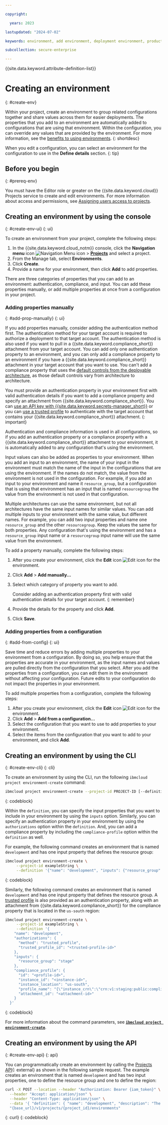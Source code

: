 ```yaml
---

copyright:

  years: 2023

lastupdated: "2024-07-02"

keywords: environment, add environment, deployment environment, production environment

subcollection: secure-enterprise

---
```


{{site.data.keyword.attribute-definition-list}}


# Creating an environment
{: #create-env}

Within your project, create an environment to group related configurations together and share values across them for easier deployments. The properties that you add to an environment are automatically added to configurations that are using that environment. Within the configuration, you can override any values that are provided by the environment. For more information, see the [benefits to using environments](/docs/secure-enterprise?topic=secure-enterprise-best-practices-projects#best-practice-env).
{: shortdesc}

When you edit a configuration, you can select an environment for the configuration to use in the **Define details** section.
{: tip}

## Before you begin
{: #prereq-env}

You must have the Editor role or greater on the {{site.data.keyword.cloud}} Projects service to create and edit environments. For more information about access and permissions, see [Assigning users access to projects](/docs/secure-enterprise?topic=secure-enterprise-access-project).

## Creating an environment by using the console
{: #create-env-ui}
{: ui}

To create an environment from your project, complete the following steps:

1. In the {{site.data.keyword.cloud_notm}} console, click the **Navigation menu** icon ![Navigation Menu icon](../icons/icon_hamburger.svg "Menu") > **[Projects](/projects/)** and select a project.
1. From the Manage tab, select **Environments**.
1. Click **Create**.
1. Provide a name for your environment, then click **Add** to add properties.

There are three categories of properties that you can add to an environment: authentication, compliance, and input. You can add these properties manually, or add multiple properties at once from a configuration in your project.

### Adding properties manually
{: #add-prop-manually}
{: ui}

If you add properties manually, consider adding the authentication method first. The authentication method for your target account is required to authorize a deployment to that target account. The authentication method is also used if you want to pull in a {{site.data.keyword.compliance_short}} attachment from your target account. You can add only one authentication property to an environment, and you can only add a compliance property to an environment if you have a {{site.data.keyword.compliance_short}} attachment in your target account that you want to use. You can't add a compliance property that uses the [default controls from the deployable architecture](/docs/secure-enterprise?topic=secure-enterprise-config-project&interface=ui#cra-validate-failure), as those default controls vary from architecture to architecture.

You must provide an authentication property in your environment first with valid authentication details if you want to add a compliance property and specify an attachment from {{site.data.keyword.compliance_short}}. You can [use an API key with {{site.data.keyword.secrets-manager_short}}](/docs/secure-enterprise?topic=secure-enterprise-authorize-project&interface=cli) or you can [use a trusted profile](/docs/secure-enterprise?topic=secure-enterprise-tp-project&interface=cli) to authenticate with the target account that contains your {{site.data.keyword.compliance_short}} attachment.
{: important}

Authentication and compliance information is used in all configurations, so if you add an authentication property or a compliance property with a {{site.data.keyword.compliance_short}} attachment to your environment, it is automatically added to any configuration that's using the environment.

Input values can also be added as properties to your environment. When you add an input to an environment, the name of your input in the environment must match the name of the input in the configurations that are using the environment. If the names do not match, the value from the environment is not used in the configuration. For example, if you add an input to your environment and name it `resource_group`, but a configuration that is using that environment has an input that is named `resourcegroup` the value from the environment is not used in that configuration.

Multiple architectures can use the same environment, but not all architectures have the same input names for similar values. You can add multiple inputs to your environment with the same value, but different names. For example, you can add two input properties and name one `resource_group` and the other `resourcegroup`. Keep the values the same for both properties. Any configuration that's using the environment and has a `resource_group` input name or a `resourcegroup` input name will use the same value from the environment.

To add a property manually, complete the following steps:

1. After you create your environment, click the **Edit** icon ![Edit icon](../icons/edit-tagging.svg "Edit") for the environment.
1. Click **Add** > **Add manually...**
1. Select which category of property you want to add.

   Consider adding an authentication property first with valid authentication details for your target account.
   {: remember}

1. Provide the details for the property and click **Add**.
1. Click **Save**.

### Adding properties from a configuration
{: #add-from-config}
{: ui}

Save time and reduce errors by adding multiple properties to your environment from a configuration. By doing so, you help ensure that the properties are accurate in your environment, as the input names and values are pulled directly from the configuration that you select. After you add the properties from a configuration, you can edit them in the environment without affecting your configuration. Future edits to your configuration do not impact the properties in your environment.

To add multiple properties from a configuration, complete the following steps:

1. After you create your environment, click the **Edit** icon ![Edit icon](../icons/edit-tagging.svg "Edit") for the environment.
1. Click **Add** > **Add from a configuration…**
1. Select the configuration that you want to use to add properties to your environment.
1. Select the items from the configuration that you want to add to your environment, and click **Add**.

## Creating an environment by using the CLI
{: #create-env-cli}
{: cli}

To create an environment by using the CLI, run the following `ibmcloud project environment-create` command:

```sh
ibmcloud project environment-create --project-id PROJECT-ID [--definition DEFINITION]
```
{: codeblock}

Within the `definition`, you can specify the input properties that you want to include in your environment by using the `inputs` option. Similarly, you can specify an authentication property in your environment by using the `authorizations` option within the `definition`. And, you can add a compliance property by including the `compliance-profile` option within the `definition` as well.

For example, the following command creates an environment that is named `development` and has one input property that defines the resource group:

```sh
ibmcloud project environment-create \
     --project-id exampleString \
     --definition '{"name": "development", "inputs": {"resource_group" : "stage"}}'
```
{: codeblock}

Similarly, the following command creates an environment that is named `development` and has one input property that defines the resource group. A [trusted profile](/docs/secure-enterprise?topic=secure-enterprise-tp-project&interface=cli) is also provided as an authentication property, along with an attachment from {{site.data.keyword.compliance_short}} for the compliance property that is located in the `us-south` region:

```sh
ibmcloud project environment-create \
     --project-id exampleString \
     --definition '{
    "name": "development",
    "authorizations": {
      "method": "trusted_profile",
      "trusted_profile_id": "<trusted-profile-id>"
    },
    "inputs": {
      "resource_group": "stage"
    },
    "compliance_profile": {
      "id": "<profile-id>",
      "instance_id": "<instance-id>",
      "instance_location": "us-south",
      "profile_name": "{\"instance_crn\":\"crn:v1:staging:public:compliance:us-south:a/<account>:<instance-id>::\",\"instance_label\":\"compliance\",\"name\":\"Basic Control\",\"version\":\"1.0.0\",\"attachment_label\":\"basic\"}",
      "attachment_id": "<attachment-id>"
    }
  }'
```
{: codeblock}

For more information about the command parameters, see [**`ibmcloud project environment-create`**](/docs/cli?topic=cli-projects-cli#project-cli-environment-create-command).

## Creating an environment by using the API
{: #create-env-api}
{: api}

You can programmatically create an environment by calling the [Projects API](/apidocs/projects#create-project-environment){: external} as shown in the following sample request. The example creates an environment that is named `development` and has two input properties, one to define the resource group and one to define the region:

```bash
curl -X POST --location --header "Authorization: Bearer {iam_token}" \
  --header "Accept: application/json" \
  --header "Content-Type: application/json" \
  --data '{ "definition": { "name": "development", "description": "The environment 'development'", "authorizations": { "method": "api_key", "api_key": "TbcdlprpFODhkpns9e0daOWnAwd2tXwSYtPn8rpEd8d9" }, "inputs": { "resource_group": "stage", "region": "us-south" }, "compliance_profile": { "id": "some-profile-id", "instance_id": "some-instance-id", "instance_location": "us-south", "profile_name": "some-profile-name", "attachment_id": "some-attachment-id" } } }' \
  "{base_url}/v1/projects/{project_id}/environments"
```
{: curl}
{: codeblock}
